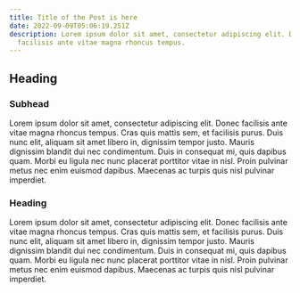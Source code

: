 ```yaml
---
title: Title of the Post is here
date: 2022-09-09T05:06:19.251Z
description: Lorem ipsum dolor sit amet, consectetur adipiscing elit. Donec
  facilisis ante vitae magna rhoncus tempus.
---
```

## Heading

### Subhead

Lorem ipsum dolor sit amet, consectetur adipiscing elit. Donec facilisis ante vitae magna rhoncus tempus. Cras quis mattis sem, et facilisis purus. Duis nunc elit, aliquam sit amet libero in, dignissim tempor justo. Mauris dignissim blandit dui nec condimentum. Duis in consequat mi, quis dapibus quam. Morbi eu ligula nec nunc placerat porttitor vitae in nisl. Proin pulvinar metus nec enim euismod dapibus. Maecenas ac turpis quis nisl pulvinar imperdiet.

### Heading

Lorem ipsum dolor sit amet, consectetur adipiscing elit. Donec facilisis ante vitae magna rhoncus tempus. Cras quis mattis sem, et facilisis purus. Duis nunc elit, aliquam sit amet libero in, dignissim tempor justo. Mauris dignissim blandit dui nec condimentum. Duis in consequat mi, quis dapibus quam. Morbi eu ligula nec nunc placerat porttitor vitae in nisl. Proin pulvinar metus nec enim euismod dapibus. Maecenas ac turpis quis nisl pulvinar imperdiet.